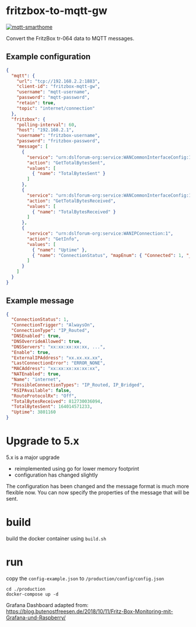 # fritzbox-to-mqtt-gw

[![mqtt-smarthome](https://img.shields.io/badge/mqtt-smarthome-blue.svg)](https://github.com/mqtt-smarthome/mqtt-smarthome)

Convert the FritzBox tr-064 data to MQTT messages.

## Example configuration

```json
{
  "mqtt": {
    "url": "tcp://192.168.2.2:1883",
    "client-id": "fritzbox-mqtt-gw",
    "username": "mqtt-username",
    "password": "mqtt-password",
    "retain": true,
    "topic": "internet/connection"
  },
  "fritzbox": {
    "polling-interval": 60,
    "host": "192.168.2.1",
    "username": "fritzbox-username",
    "password": "fritzbox-password",
    "message": [
      {
        "service": "urn:dslforum-org:service:WANCommonInterfaceConfig:1",
        "action": "GetTotalBytesSent",
        "values": [
          { "name": "TotalBytesSent" }
        ]
      },
      {
        "service": "urn:dslforum-org:service:WANCommonInterfaceConfig:1",
        "action": "GetTotalBytesReceived",
        "values": [
          { "name": "TotalBytesReceived" }
        ]
      },
      {
        "service": "urn:dslforum-org:service:WANIPConnection:1",
        "action": "GetInfo",
        "values": [
          { "name": "Uptime" },
          { "name": "ConnectionStatus", "mapEnum": { "Connected": 1, "__default": 0 } }
        ]
      }
    ]
  }
}
```

## Example message

```json
{
  "ConnectionStatus": 1,
  "ConnectionTrigger": "AlwaysOn",
  "ConnectionType": "IP_Routed",
  "DNSEnabled": true,
  "DNSOverrideAllowed": true,
  "DNSServers": "xx:xx:xx:xx:xx, ...",
  "Enable": true,
  "ExternalIPAddress": "xx.xx.xx.xx",
  "LastConnectionError": "ERROR_NONE",
  "MACAddress": "xx:xx:xx:xx:xx:xx",
  "NATEnabled": true,
  "Name": "internet",
  "PossibleConnectionTypes": "IP_Routed, IP_Bridged",
  "RSIPAvailable": false,
  "RouteProtocolRx": "Off",
  "TotalBytesReceived": 812730036094,
  "TotalBytesSent": 164014571233,
  "Uptime": 3801160
}
```

# Upgrade to 5.x

5.x is a major upgrade
- reimplemented using go for lower memory footprint
- configuration has changed slightly

The configuration has been changed and the message format is much more flexible now. 
You can now specify the properties of the message that will be sent.

# build

build the docker container using `build.sh`

# run

copy the `config-example.json` to `/production/config/config.json`

```
cd ./production
docker-compose up -d
```

Grafana Dashboard adapted from:
https://blog.butenostfreesen.de/2018/10/11/Fritz-Box-Monitoring-mit-Grafana-und-Raspberry/
